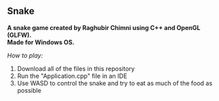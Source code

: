 ## Snake

**A snake game created by Raghubir Chimni using C++ and OpenGL (GLFW).<br />Made for Windows OS.**

_How to play:_ 
1. Download all of the files in this repository
2. Run the "Application.cpp" file in an IDE
3. Use WASD to control the snake and try to eat as much of the food as possible
